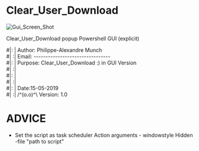 # Clear_User_Download


![Gui_Screen_Shot](https://user-images.githubusercontent.com/18190054/65725884-f7a40480-e0b3-11e9-804d-f9daebc5f09a.png)


Clear_User_Download popup Powershell GUI (explicit)

#|: | Author:  Philippe-Alexandre Munch                           
#| :| Email:   --------------------------------                   
#|: | Purpose: Clear_User_Download :)  in GUI Version                     
#| :|                                                             
#|: |                      						                  
#| :|                                                             
#|: |         		Date:15-05-2019                                                      
#| :| 	/^(o.o)^\    Version: 1.0           	                  
 
# ADVICE
 - Set the script as task scheduler
       Action arguments - windowstyle Hidden -file "path to script"
